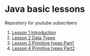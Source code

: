 # Java basic lessons
Repository for youtube subscribers

1. [Lesson 1 Introduction](javabasiclessons/lessons/day1.md)
1. [Lesson 2 Data Types](javabasiclessons/lessons/day2.md)
1. [Lesson 3 Primitive types Part1](javabasiclessons/lessons/day3.md)
1. [Lesson 4 Primitive types Part2](javabasiclessons/lessons/day4.md)